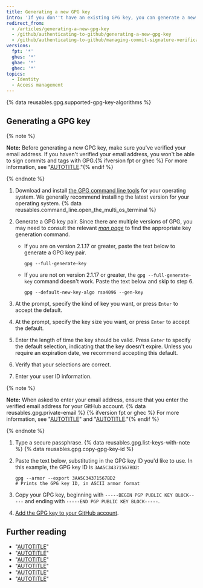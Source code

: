 ```yaml
---
title: Generating a new GPG key
intro: 'If you don''t have an existing GPG key, you can generate a new GPG key to use for signing commits and tags.'
redirect_from:
  - /articles/generating-a-new-gpg-key
  - /github/authenticating-to-github/generating-a-new-gpg-key
  - /github/authenticating-to-github/managing-commit-signature-verification/generating-a-new-gpg-key
versions:
  fpt: '*'
  ghes: '*'
  ghae: '*'
  ghec: '*'
topics:
  - Identity
  - Access management
---
```

{% data reusables.gpg.supported-gpg-key-algorithms %}

## Generating a GPG key

{% note %}

**Note:** Before generating a new GPG key, make sure you've verified your email address. If you haven't verified your email address, you won't be able to sign commits and tags with GPG.{% ifversion fpt or ghec %} For more information, see "[AUTOTITLE](/get-started/signing-up-for-github/verifying-your-email-address)."{% endif %}

{% endnote %}

1. Download and install [the GPG command line tools](https://www.gnupg.org/download/) for your operating system. We generally recommend installing the latest version for your operating system.
{% data reusables.command_line.open_the_multi_os_terminal %}
1. Generate a GPG key pair. Since there are multiple versions of GPG, you may need to consult the relevant [_man page_](https://en.wikipedia.org/wiki/Man_page) to find the appropriate key generation command.
    - If you are on version 2.1.17 or greater, paste the text below to generate a GPG key pair.

      ```shell copy
      gpg --full-generate-key
      ```

    - If you are not on version 2.1.17 or greater, the `gpg --full-generate-key` command doesn't work. Paste the text below and skip to step 6.

      ```shell copy
      gpg --default-new-key-algo rsa4096 --gen-key
      ```

1. At the prompt, specify the kind of key you want, or press `Enter` to accept the default.
1. At the prompt, specify the key size you want, or press `Enter` to accept the default.
1. Enter the length of time the key should be valid. Press `Enter` to specify the default selection, indicating that the key doesn't expire. Unless you require an expiration date, we recommend accepting this default.
1. Verify that your selections are correct.
1. Enter your user ID information.

  {% note %}

  **Note:** When asked to enter your email address, ensure that you enter the verified email address for your GitHub account. {% data reusables.gpg.private-email %} {% ifversion fpt or ghec %}  For more information, see "[AUTOTITLE](/get-started/signing-up-for-github/verifying-your-email-address)" and "[AUTOTITLE](/account-and-profile/setting-up-and-managing-your-personal-account-on-github/managing-email-preferences/setting-your-commit-email-address)."{% endif %}

  {% endnote %}

1. Type a secure passphrase.
{% data reusables.gpg.list-keys-with-note %}
{% data reusables.gpg.copy-gpg-key-id %}
1. Paste the text below, substituting in the GPG key ID you'd like to use. In this example, the GPG key ID is `3AA5C34371567BD2`:

   ```shell
   gpg --armor --export 3AA5C34371567BD2
   # Prints the GPG key ID, in ASCII armor format
   ```

1. Copy your GPG key, beginning with `-----BEGIN PGP PUBLIC KEY BLOCK-----` and ending with `-----END PGP PUBLIC KEY BLOCK-----`.
1. [Add the GPG key to your GitHub account](/authentication/managing-commit-signature-verification/adding-a-gpg-key-to-your-github-account).

## Further reading

- "[AUTOTITLE](/authentication/managing-commit-signature-verification/checking-for-existing-gpg-keys)"
- "[AUTOTITLE](/authentication/managing-commit-signature-verification/adding-a-gpg-key-to-your-github-account)"
- "[AUTOTITLE](/authentication/managing-commit-signature-verification/telling-git-about-your-signing-key)"
- "[AUTOTITLE](/authentication/managing-commit-signature-verification/associating-an-email-with-your-gpg-key)"
- "[AUTOTITLE](/authentication/managing-commit-signature-verification/signing-commits)"
- "[AUTOTITLE](/authentication/managing-commit-signature-verification/signing-tags)"
